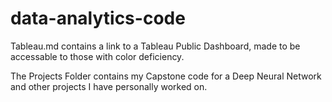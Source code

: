 # data-analytics-code

Tableau.md contains a link to a Tableau Public Dashboard, made to be accessable to those with color deficiency.

The Projects Folder contains my Capstone code for a Deep Neural Network and other projects I have personally worked on.

